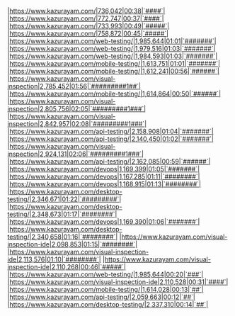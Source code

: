|https://www.kazurayam.com/|736,042|00:38|`####`|
|https://www.kazurayam.com/|772,747|00:37|`####`|
|https://www.kazurayam.com/|733,993|00:49|`#####`|
|https://www.kazurayam.com/|758,872|00:45|`#####`|
|https://www.kazurayam.com/web-testing/|1,985,644|01:01|`#######`|
|https://www.kazurayam.com/web-testing/|1,979,516|01:03|`#######`|
|https://www.kazurayam.com/web-testing/|1,984,593|01:03|`#######`|
|https://www.kazurayam.com/mobile-testing/|1,613,751|01:01|`#######`|
|https://www.kazurayam.com/mobile-testing/|1,612,241|00:56|`######`|
|https://www.kazurayam.com/visual-inspection|2,785,452|01:56|`#########1##`|
|https://www.kazurayam.com/mobile-testing/|1,614,864|00:50|`######`|
|https://www.kazurayam.com/visual-inspection|2,805,756|02:05|`#########1###`|
|https://www.kazurayam.com/visual-inspection|2,842,957|02:08|`#########1###`|
|https://www.kazurayam.com/api-testing/|2,158,908|01:04|`#######`|
|https://www.kazurayam.com/api-testing/|2,140,450|01:02|`#######`|
|https://www.kazurayam.com/visual-inspection|2,924,131|02:06|`#########1###`|
|https://www.kazurayam.com/api-testing/|2,162,085|00:59|`######`|
|https://www.kazurayam.com/devops|1,169,399|01:05|`#######`|
|https://www.kazurayam.com/devops|1,167,285|01:11|`########`|
|https://www.kazurayam.com/devops|1,168,915|01:13|`########`|
|https://www.kazurayam.com/desktop-testing/|2,346,671|01:22|`#########`|
|https://www.kazurayam.com/desktop-testing/|2,348,673|01:17|`########`|
|https://www.kazurayam.com/devops|1,169,390|01:06|`#######`|
|https://www.kazurayam.com/desktop-testing/|2,340,658|01:16|`########`|
|https://www.kazurayam.com/visual-inspection-ide|2,098,853|01:15|`########`|
|https://www.kazurayam.com/visual-inspection-ide|2,113,576|01:10|`########`|
|https://www.kazurayam.com/visual-inspection-ide|2,110,268|00:46|`#####`|
|https://www.kazurayam.com/web-testing/|1,985,644|00:20|`###`|
|https://www.kazurayam.com/visual-inspection-ide|2,110,528|00:31|`####`|
|https://www.kazurayam.com/mobile-testing/|1,614,028|00:13|`##`|
|https://www.kazurayam.com/api-testing/|2,059,663|00:12|`##`|
|https://www.kazurayam.com/desktop-testing/|2,337,310|00:14|`##`|
